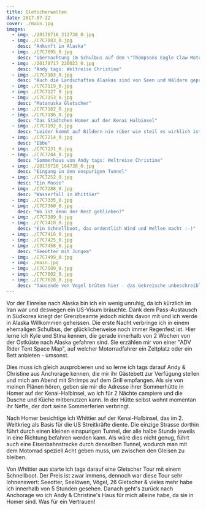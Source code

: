 ```yaml
---
title: Gletscherwelten
date: 2017-07-22
cover: ./main.jpg
images:
  - img: ./20170716_212738_0.jpg
  - img: ./C7C7083_0.jpg
    desc: "Ankunft in Alaska"
  - img: ./C7C7095_0.jpg
    desc: "Übernachtung im Schulbus auf dem \"Thompsons Eagle Claw Motorcycle camping\""
  - img: ./20170717_220023_0.jpg
    desc: "Andy tags: Weltreise Christine"
  - img: ./C7C7103_0.jpg
    desc: "Auch die Landschaften Alaskas sind von Seen und Wäldern geprägt"
  - img: ./C7C7119_0.jpg
  - img: ./C7C7127_0.jpg
  - img: ./C7C7153_0.jpg
    desc: "Matanuska Gletscher"
  - img: ./C7C7182_0.jpg
  - img: ./C7C7186_0.jpg
    desc: "Das Städtchen Homer auf der Kenai Halbinsel"
  - img: ./C7C7192_0.jpg
    desc: "Leider kommt auf Bildern nie rüber wie steil es wirklich ist..."
  - img: ./C7C7214_0.jpg
    desc: "Ebbe"
  - img: ./C7C7231_0.jpg
  - img: ./C7C7244_0.jpg
    desc: "Sommerhaus von Andy tags: Weltreise Christine"
  - img: ./20170720_164738_0.jpg
    desc: "Eingang in den enspurigen Tunnel"
  - img: ./C7C7252_0.jpg
    desc: "Ein Moose"
  - img: ./C7C7288_0.jpg
    desc: "Wasserfall in Whittier"
  - img: ./C7C7335_0.jpg
  - img: ./C7C7360_0.jpg
    desc: "Wo ist denn der Rest geblieben?"
  - img: ./C7C7389_0.jpg
  - img: ./C7C7410_0.jpg
    desc: "Ein Schnellboot, das ordentlich Wind und Wellen macht :-)"
  - img: ./C7C7416_0.jpg
  - img: ./C7C7425_0.jpg
  - img: ./C7C7458_0.jpg
    desc: "Seeotter mit Jungem"
  - img: ./C7C7499_0.jpg
  - img: ./main.jpg
  - img: ./C7C7589_0.jpg
  - img: ./C7C7602_0.jpg
  - img: ./C7C7628_0.jpg
    desc: "Tausende von Vogel brüten hier - das Gekreische unbeschreiblich"
---
```


Vor der Einreise nach Alaska bin ich ein wenig unruhig, da ich kürzlich im Iran war und deswegen ein US-Visum bräuchte. Dank dem Pass-Austausch in Südkorea kriegt der Grenzbeamte jedoch nichts davon mit und ich werde in Alaska Willkommen geheissen. Die erste Nacht verbringe ich in einem ehemaligen Schulbus, der glücklicherweise noch immer Regenfest ist. Hier lerne ich Kyle und Stina kennen, die gerade innerhalb von 2 Wochen von der Ostküste nach Alaska gefahren sind. Sie erzählen mir von einer "ADV Rider Tent Space Map", auf welcher Motorradfahrer ein Zeltplatz oder ein Bett anbieten - umsonst.

Dies muss ich gleich ausprobieren und so lerne ich tags darauf Andy & Christine aus Anchorage kennen, die mir ihr Gästebett zur Verfügung stellen und mich am Abend mit Shrimps auf dem Grill empfangen. Als sie von meinen Plänen hören, geben sie mir die Adresse ihrer Sommerhütte in Homer auf der Kenai-Halbinsel, wo ich für 2 Nächte campiere und die Dusche und Küche mitbenutzen kann. In der Hütte selbst wohnt momentan ihr Neffe, der dort seine Sommerferien verbringt.

Nach Homer besichtige ich Whittier auf der Kenai-Halbinsel, das im 2. Weltkrieg als Basis für die US Streitkräfte diente. Die einzige Strasse dorthin führt durch einen kleinen einspurigen Tunnel, der alle halbe Stunde jeweils in eine Richtung befahren werden kann. Als wäre dies nicht genug, führt auch eine Eisenbahnstrecke durch denselben Tunnel, wodurch man mit dem Motorrad speziell Acht geben muss, um zwischen den Gleisen zu bleiben.

Von Whittier aus starte ich tags darauf eine Gletscher Tour mit einem Schnellboot. Der Preis ist zwar immens, dennoch war diese Tour sehr lohnenswert: Seeotter, Seelöwen, Vögel, 26 Gletscher & vieles mehr habe ich innerhalb von 5 Stunden gesehen. Danach geht's zurück nach Anchorage wo ich Andy & Christine's Haus für mich alleine habe, da sie in Homer sind. Was für ein Vertrauen!
